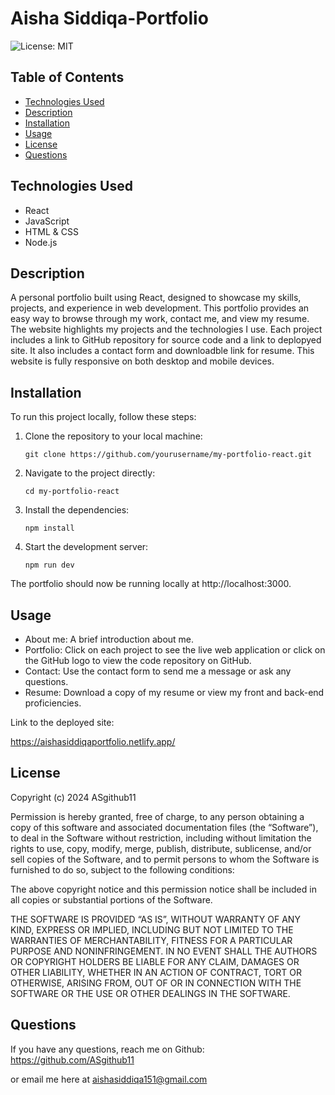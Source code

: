 # Aisha Siddiqa-Portfolio

![License: MIT](https://img.shields.io/badge/License-MIT-blue)

## Table of Contents

- [Technologies Used](#technologies-used)
- [Description](#description)
- [Installation](#installation)
- [Usage](#usage)
- [License](#license)
- [Questions](#questions)

## Technologies Used

- React
- JavaScript
- HTML & CSS
- Node.js

## Description

A personal portfolio built using React, designed to showcase my skills, projects, and experience in web development. This portfolio provides an easy way to browse through my work, contact me, and view my resume. The website highlights my projects and the technologies I use. Each project includes a link to GitHub repository for source code and a link to deplopyed site. It also includes a contact form and downloadble link for resume. This website is fully responsive on both desktop and mobile devices.

## Installation

To run this project locally, follow these steps:

1. Clone the repository to your local machine:

    ```
    git clone https://github.com/yourusername/my-portfolio-react.git
    ```

2. Navigate to the project directly:

    ```
    cd my-portfolio-react
    ```

3. Install the dependencies:

    ```
    npm install
    ```

4. Start the development server:

    ```
    npm run dev
    ```

The portfolio should now be running locally at http://localhost:3000.

## Usage

- About me: A brief introduction about me.
- Portfolio: Click on each project to see the live web application or click on the GitHub logo to view the code repository on GitHub.
- Contact: Use the contact form to send me a message or ask any questions.
- Resume: Download a copy of my resume or view my front and back-end proficiencies.

Link to the deployed site:

https://aishasiddiqaportfolio.netlify.app/

## License

Copyright (c) 2024 ASgithub11

Permission is hereby granted, free of charge, to any person obtaining a copy of this software and associated documentation files (the “Software”), to deal in the Software without restriction, including without limitation the rights to use, copy, modify, merge, publish, distribute, sublicense, and/or sell copies of the Software, and to permit persons to whom the Software is furnished to do so, subject to the following conditions:

The above copyright notice and this permission notice shall be included in all copies or substantial portions of the Software.

THE SOFTWARE IS PROVIDED “AS IS”, WITHOUT WARRANTY OF ANY KIND, EXPRESS OR IMPLIED, INCLUDING BUT NOT LIMITED TO THE WARRANTIES OF MERCHANTABILITY, FITNESS FOR A PARTICULAR PURPOSE AND NONINFRINGEMENT. IN NO EVENT SHALL THE AUTHORS OR COPYRIGHT HOLDERS BE LIABLE FOR ANY CLAIM, DAMAGES OR OTHER LIABILITY, WHETHER IN AN ACTION OF CONTRACT, TORT OR OTHERWISE, ARISING FROM, OUT OF OR IN CONNECTION WITH THE SOFTWARE OR THE USE OR OTHER DEALINGS IN THE SOFTWARE.

## Questions

If you have any questions, reach me on Github: https://github.com/ASgithub11

or email me here at aishasiddiqa151@gmail.com